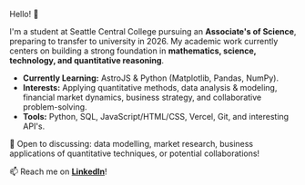Hello! 👋

I'm a student at Seattle Central College pursuing an **Associate's of Science**, preparing to transfer to university in 2026. My academic work currently centers on building a strong foundation in **mathematics, science, technology, and quantitative reasoning**.

* **Currently Learning:** AstroJS & Python (Matplotlib, Pandas, NumPy).
* **Interests:** Applying quantitative methods, data analysis & modeling, financial market dynamics, business strategy, and collaborative problem-solving.
* **Tools:** Python, SQL, JavaScript/HTML/CSS, Vercel, Git, and interesting API's.

💬 Open to discussing: data modelling, market research, business applications of quantitative techniques, or potential collaborations!

📫 Reach me on **[LinkedIn](https://www.linkedin.com/in/nick-bischoff/)**!
